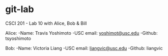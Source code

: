 git-lab
=======

CSCI 201  - Lab 10  with Alice, Bob &amp; Bill

Alice: 
	-Name: Travis Yoshimoto
	-USC email: yoshimot@usc.edu
	-Github: tsyoshimoto

Bob: 
	-Name: Victoria Liang
	-USC email: liangvic@usc.edu
	-Github: liangvic

